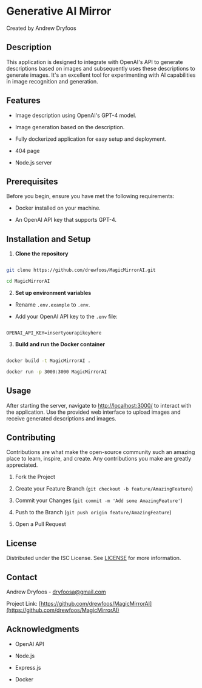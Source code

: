 # Generative AI Mirror

  Created by Andrew Dryfoos

## Description

  

This application is designed to integrate with OpenAI's API to generate descriptions based on images and subsequently uses these descriptions to generate images. It's an excellent tool for experimenting with AI capabilities in image recognition and generation.

  

## Features

  

- Image description using OpenAI's GPT-4 model.

- Image generation based on the description.

- Fully dockerized application for easy setup and deployment.
- 404 page
- Node.js server

  

## Prerequisites

  

Before you begin, ensure you have met the following requirements:

- Docker installed on your machine.

- An OpenAI API key that supports GPT-4.

  

## Installation and Setup

  

1. **Clone the repository**

```bash

git clone https://github.com/drewfoos/MagicMirrorAI.git

cd MagicMirrorAI

```

  

2.  **Set up environment variables**

- Rename `.env.example` to `.env`.

- Add your OpenAI API key to the `.env` file:

```plaintext

OPENAI_API_KEY=insertyourapikeyhere

```

  

3.  **Build and run the Docker container**

```bash

docker build -t MagicMirrorAI .

docker run -p 3000:3000 MagicMirrorAI

```

  

## Usage

  

After starting the server, navigate to [http://localhost:3000/](http://localhost:3000/) to interact with the application. Use the provided web interface to upload images and receive generated descriptions and images.

  

## Contributing

  

Contributions are what make the open-source community such an amazing place to learn, inspire, and create. Any contributions you make are greatly appreciated.

  

1. Fork the Project

2. Create your Feature Branch (`git checkout -b feature/AmazingFeature`)

3. Commit your Changes (`git commit -m 'Add some AmazingFeature'`)

4. Push to the Branch (`git push origin feature/AmazingFeature`)

5. Open a Pull Request

  

## License

  

Distributed under the ISC License. See [LICENSE](LICENSE) for more information.

  

## Contact

  

Andrew Dryfoos - dryfoosa@gmail.com

  

Project Link: [https://github.com/drewfoos/MagicMirrorAI](https://github.com/drewfoos/MagicMirrorAI)

  

## Acknowledgments

  

- OpenAI API

- Node.js

- Express.js

- Docker
